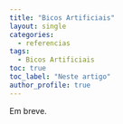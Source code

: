 ```yaml
---
title: "Bicos Artificiais"
layout: single
categories:
  - referencias
tags:
  - Bicos Artificiais
toc: true
toc_label: "Neste artigo"
author_profile: true
---
```

Em breve.